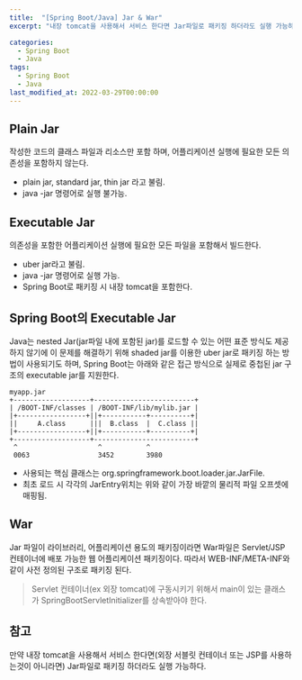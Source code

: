 ```yaml
---
title:  "[Spring Boot/Java] Jar & War"
excerpt: "내장 tomcat을 사용해서 서비스 한다면 Jar파일로 패키징 하더라도 실행 가능하다"

categories:
  - Spring Boot
  - Java
tags:
  - Spring Boot
  - Java
last_modified_at: 2022-03-29T00:00:00
---
```



## Plain Jar

작성한 코드의 클래스 파일과 리소스만 포함 하며, 어플리케이션 실행에 필요한 모든 의존성을 포함하지 않는다.

- plain jar, standard jar, thin jar 라고 불림.
- java -jar 명령어로 실행 불가능.

## Executable Jar

의존성을 포함한 어플리케이션 실행에 필요한 모든 파일을 포함해서 빌드한다.

- uber jar라고 불림.
- java -jar 명령어로 실행 가능.
- Spring Boot로 패키징 시 내장 tomcat을 포함한다.

## Spring Boot의 Executable Jar

Java는 nested Jar(jar파일 내에 포함된 jar)를 로드할 수 있는 어떤 표준 방식도 제공하지 않기에 이 문제를 해결하기 위해 shaded jar를 이용한 uber jar로 패키징 하는 방법이 사용되기도 하며, Spring Boot는 아래와 같은 접근 방식으로 실제로 중첩된 jar 구조의 executable jar를 지원한다. 

```
myapp.jar
+-------------------+-------------------------+
| /BOOT-INF/classes | /BOOT-INF/lib/mylib.jar |
|+-----------------+||+-----------+----------+|
||     A.class      |||  B.class  |  C.class ||
|+-----------------+||+-----------+----------+|
+-------------------+-------------------------+
 ^                    ^           ^
 0063                 3452        3980
```

- 사용되는 핵심 클래스는 org.springframework.boot.loader.jar.JarFile.
- 최초 로드 시 각각의 JarEntry위치는 위와 같이 가장 바깥의 물리적 파일 오프셋에 매핑됨.

## War

Jar 파일이 라이브러리, 어플리케이션 용도의 패키징이라면 War파일은 Servlet/JSP 컨테이너에 배포 가능한 웹 어플리케이션 패키징이다. 따라서 WEB-INF/META-INF와 같이 사전 정의된 구조로 패키징 된다.

> Servlet 컨테이너(ex 외장 tomcat)에 구동시키기 위해서 main이 있는 클래스가 SpringBootServletInitializer를 상속받아야 한다.
> 

## 참고

만약 내장 tomcat을 사용해서 서비스 한다면(외장 서블릿 컨테이너 또는 JSP를 사용하는것이 아니라면)  Jar파일로 패키징 하더라도 실행 가능하다. 

<!--

[https://docs.spring.io/spring-boot/docs/current/reference/html/executable-jar.html#appendix.executable-jar.nested-jars](https://docs.spring.io/spring-boot/docs/current/reference/html/executable-jar.html#appendix.executable-jar.nested-jars)

[https://zion830.tistory.com/121](https://zion830.tistory.com/121)

[https://wordbe.tistory.com/entry/Spring-Boot-2-Executable-JAR-스프링-부트-실행](https://wordbe.tistory.com/entry/Spring-Boot-2-Executable-JAR-%EC%8A%A4%ED%94%84%EB%A7%81-%EB%B6%80%ED%8A%B8-%EC%8B%A4%ED%96%89)

[https://hye0-log.tistory.com/27](https://hye0-log.tistory.com/27)

[https://hye0-log.tistory.com/29](https://hye0-log.tistory.com/29)

-->